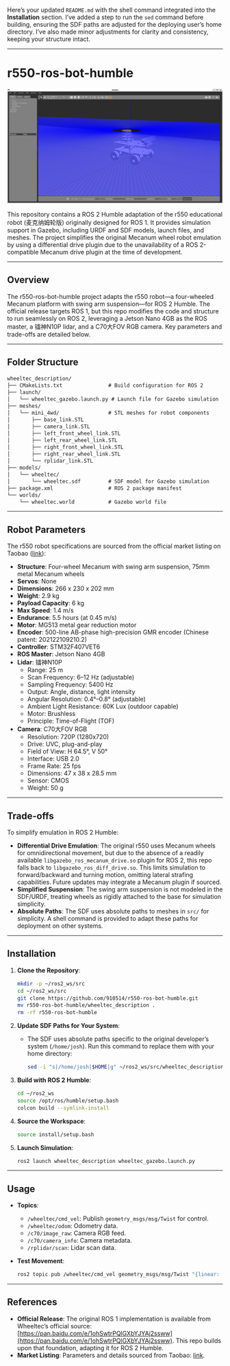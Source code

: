 Here’s your updated `README.md` with the shell command integrated into the **Installation** section. I’ve added a step to run the `sed` command before building, ensuring the SDF paths are adjusted for the deploying user’s home directory. I’ve also made minor adjustments for clarity and consistency, keeping your structure intact.

---

# r550-ros-bot-humble

![r550 Simulation Success](https://github.com/910514/r550-ros-bot-humble/blob/main/images/r550_gazebo_humble.png)  

This repository contains a ROS 2 Humble adaptation of the r550 educational robot (麦克纳姆轮版) originally designed for ROS 1. It provides simulation support in Gazebo, including URDF and SDF models, launch files, and meshes. The project simplifies the original Mecanum wheel robot emulation by using a differential drive plugin due to the unavailability of a ROS 2-compatible Mecanum drive plugin at the time of development.

---

## Overview

The r550-ros-bot-humble project adapts the r550 robot—a four-wheeled Mecanum platform with swing arm suspension—for ROS 2 Humble. The official release targets ROS 1, but this repo modifies the code and structure to run seamlessly on ROS 2, leveraging a Jetson Nano 4GB as the ROS master, a 镭神N10P lidar, and a C70大FOV RGB camera. Key parameters and trade-offs are detailed below.

---

## Folder Structure

```
wheeltec_description/
├── CMakeLists.txt               # Build configuration for ROS 2
├── launch/
│   └── wheeltec_gazebo.launch.py # Launch file for Gazebo simulation
├── meshes/
│   └── mini_4wd/                # STL meshes for robot components
│       ├── base_link.STL
│       ├── camera_link.STL
│       ├── left_front_wheel_link.STL
│       ├── left_rear_wheel_link.STL
│       ├── right_front_wheel_link.STL
│       ├── right_rear_wheel_link.STL
│       └── rplidar_link.STL
├── models/
│   └── wheeltec/
│       └── wheeltec.sdf         # SDF model for Gazebo simulation
├── package.xml                  # ROS 2 package manifest
└── worlds/
    └── wheeltec.world           # Gazebo world file
```

---

## Robot Parameters

The r550 robot specifications are sourced from the official market listing on Taobao ([link](https://e.tb.cn/h.TulZ9W5W6BLkY7n?tk=D6cVekYc2Eq)):

- **Structure**: Four-wheel Mecanum with swing arm suspension, 75mm metal Mecanum wheels
- **Servos**: None
- **Dimensions**: 266 x 230 x 202 mm
- **Weight**: 2.9 kg
- **Payload Capacity**: 6 kg
- **Max Speed**: 1.4 m/s
- **Endurance**: 5.5 hours (at 0.45 m/s)
- **Motor**: MG513 metal gear reduction motor
- **Encoder**: 500-line AB-phase high-precision GMR encoder (Chinese patent: 202122109210.2)
- **Controller**: STM32F407VET6
- **ROS Master**: Jetson Nano 4GB
- **Lidar**: 镭神N10P
  - Range: 25 m
  - Scan Frequency: 6–12 Hz (adjustable)
  - Sampling Frequency: 5400 Hz
  - Output: Angle, distance, light intensity
  - Angular Resolution: 0.4°–0.8° (adjustable)
  - Ambient Light Resistance: 60K Lux (outdoor capable)
  - Motor: Brushless
  - Principle: Time-of-Flight (TOF)
- **Camera**: C70大FOV RGB
  - Resolution: 720P (1280x720)
  - Drive: UVC, plug-and-play
  - Field of View: H 64.5°, V 50°
  - Interface: USB 2.0
  - Frame Rate: 25 fps
  - Dimensions: 47 x 38 x 28.5 mm
  - Sensor: CMOS
  - Weight: 50 g

---

## Trade-offs

To simplify emulation in ROS 2 Humble:
- **Differential Drive Emulation**: The original r550 uses Mecanum wheels for omnidirectional movement, but due to the absence of a readily available `libgazebo_ros_mecanum_drive.so` plugin for ROS 2, this repo falls back to `libgazebo_ros_diff_drive.so`. This limits simulation to forward/backward and turning motion, omitting lateral strafing capabilities. Future updates may integrate a Mecanum plugin if sourced.
- **Simplified Suspension**: The swing arm suspension is not modeled in the SDF/URDF, treating wheels as rigidly attached to the base for simulation simplicity.
- **Absolute Paths**: The SDF uses absolute paths to meshes in `src/` for simplicity. A shell command is provided to adapt these paths for deployment on other systems.

---

## Installation

1. **Clone the Repository**:
   ```bash
   mkdir -p ~/ros2_ws/src
   cd ~/ros2_ws/src
   git clone https://github.com/910514/r550-ros-bot-humble.git
   mv r550-ros-bot-humble/wheeltec_description .
   rm -rf r550-ros-bot-humble
   ```

2. **Update SDF Paths for Your System**:
   - The SDF uses absolute paths specific to the original developer’s system (`/home/josh`). Run this command to replace them with your home directory:
     ```bash
     sed -i "s|/home/josh|$HOME|g" ~/ros2_ws/src/wheeltec_description/models/wheeltec/wheeltec.sdf
     ```

3. **Build with ROS 2 Humble**:
   ```bash
   cd ~/ros2_ws
   source /opt/ros/humble/setup.bash
   colcon build --symlink-install
   ```

4. **Source the Workspace**:
   ```bash
   source install/setup.bash
   ```

5. **Launch Simulation**:
   ```bash
   ros2 launch wheeltec_description wheeltec_gazebo.launch.py
   ```

---

## Usage

- **Topics**:
  - `/wheeltec/cmd_vel`: Publish `geometry_msgs/msg/Twist` for control.
  - `/wheeltec/odom`: Odometry data.
  - `/c70/image_raw`: Camera RGB feed.
  - `/c70/camera_info`: Camera metadata.
  - `/rplidar/scan`: Lidar scan data.

- **Test Movement**:
  ```bash
  ros2 topic pub /wheeltec/cmd_vel geometry_msgs/msg/Twist "{linear: {x: 0.1}, angular: {z: 0.0}}"
  ```

---

## References

- **Official Release**: The original ROS 1 implementation is available from Wheeltec’s official source: [https://pan.baidu.com/e/1ohSwtrPQlGXbYJYAj2ssww](https://pan.baidu.com/e/1ohSwtrPQlGXbYJYAj2ssww). This repo builds upon that foundation, adapting it for ROS 2 Humble.
- **Market Listing**: Parameters and details sourced from Taobao: [link](https://e.tb.cn/h.TulZ9W5W6BLkY7n?tk=D6cVekYc2Eq).